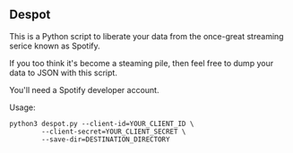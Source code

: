 ## Despot

This is a Python script to liberate your data from the once-great streaming
serice known as Spotify.

If you too think it's become a steaming pile, then feel free to dump your data
to JSON with this script.

You'll need a Spotify developer account.

Usage:

```
python3 despot.py --client-id=YOUR_CLIENT_ID \
        --client-secret=YOUR_CLIENT_SECRET \
        --save-dir=DESTINATION_DIRECTORY
```

